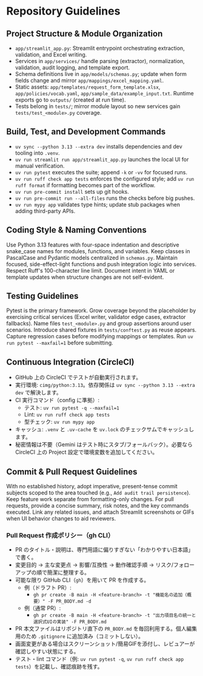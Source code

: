 # Repository Guidelines

## Project Structure & Module Organization
- `app/streamlit_app.py`: Streamlit entrypoint orchestrating extraction, validation, and Excel writing.
- Services in `app/services/` handle parsing (extractor), normalization, validation, audit logging, and template export.
- Schema definitions live in `app/models/schemas.py`; update when form fields change and mirror `app/mappings/excel_mapping.yaml`.
- Static assets: `app/templates/request_form_template.xlsx`, `app/policies/vocab.yaml`, `app/sample_data/example_input.txt`. Runtime exports go to `outputs/` (created at run time).
- Tests belong in `tests/`; mirror module layout so new services gain `tests/test_<module>.py` coverage.

## Build, Test, and Development Commands
- `uv sync --python 3.13 --extra dev` installs dependencies and dev tooling into `.venv`.
- `uv run streamlit run app/streamlit_app.py` launches the local UI for manual verification.
- `uv run pytest` executes the suite; append `-k` or `-vv` for focused runs.
- `uv run ruff check app tests` enforces the configured style; add `uv run ruff format` if formatting becomes part of the workflow.
- `uv run pre-commit install` sets up git hooks.
- `uv run pre-commit run --all-files` runs the checks before big pushes.
- `uv run mypy app` validates type hints; update stub packages when adding third-party APIs.

## Coding Style & Naming Conventions
Use Python 3.13 features with four-space indentation and descriptive snake_case names for modules, functions, and variables. Keep classes in PascalCase and Pydantic models centralized in `schemas.py`. Maintain focused, side-effect-light functions and push integration logic into services. Respect Ruff's 100-character line limit. Document intent in YAML or template updates when structure changes are not self-evident.

## Testing Guidelines
Pytest is the primary framework. Grow coverage beyond the placeholder by exercising critical services (Excel writer, validator edge cases, extractor fallbacks). Name files `test_<module>.py` and group assertions around user scenarios. Introduce shared fixtures in `tests/conftest.py` as reuse appears. Capture regression cases before modifying mappings or templates. Run `uv run pytest --maxfail=1` before submitting.

## Continuous Integration (CircleCI)
- GitHub 上の CircleCI でテストが自動実行されます。
- 実行環境: `cimg/python:3.13`。依存関係は `uv sync --python 3.13 --extra dev` で解決します。
- CI 実行コマンド（config に準拠）:
  - テスト: `uv run pytest -q --maxfail=1`
  - Lint: `uv run ruff check app tests`
  - 型チェック: `uv run mypy app`
- キャッシュ: `.venv` と `.uv-cache` を `uv.lock` のチェックサムでキャッシュします。
- 秘密情報は不要（Gemini はテスト時にスタブ/フォールバック）。必要なら CircleCI 上の Project 設定で環境変数を追加してください。

## Commit & Pull Request Guidelines
With no established history, adopt imperative, present-tense commit subjects scoped to the area touched (e.g., `Add audit trail persistence`). Keep feature work separate from formatting-only changes. For pull requests, provide a concise summary, risk notes, and the key commands executed. Link any related issues, and attach Streamlit screenshots or GIFs when UI behavior changes to aid reviewers.

### Pull Request 作成ポリシー（gh CLI）
- PR のタイトル・説明は、専門用語に偏りすぎない「わかりやすい日本語」で書く。
- 変更目的 → 主な変更点 → 影響/互換性 → 動作確認手順 → リスク/フォローアップの順で簡潔に整理する。
- 可能な限り GitHub CLI（`gh`）を用いて PR を作成する。
  - 例（ドラフト PR）:
    - `gh pr create -B main -H <feature-branch> -t "機能名の追加（概要）" -F PR_BODY.md -d`
  - 例（通常 PR）:
    - `gh pr create -B main -H <feature-branch> -t "出力項目名の統一と選択式UIの実装" -F PR_BODY.md`
- PR 本文ファイルはリポジトリ直下の `PR_BODY.md` を毎回利用する。個人編集用のため `.gitignore` に追加済み（コミットしない）。
- 画面変更がある場合はスクリーンショット/簡易GIFを添付し、レビュアーが確認しやすい状態にする。
- テスト・lint コマンド（例: `uv run pytest -q`, `uv run ruff check app tests`）を記載し、確認痕跡を残す。
